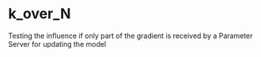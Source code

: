 # k_over_N
Testing the influence if only part of the gradient is received by a Parameter Server for updating the model

